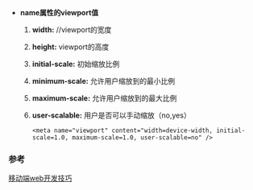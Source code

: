 * **name属性的viewport值**

	1. **width:** //viewport的宽度
	2. **height:** viewport的高度
	3. **initial-scale:** 初始缩放比例
	4. **minimum-scale:** 允许用户缩放到的最小比例
	5. **maximum-scale:** 允许用户缩放到的最大比例
	6. **user-scalable:** 用户是否可以手动缩放（no,yes）
	
		```
		<meta name="viewport" content="width=device-width, initial-scale=1.0, maximum-scale=1.0, user-scalable=no" />
		```
		
		
		
### 参考

[移动端web开发技巧](http://www.imooc.com/article/1115)